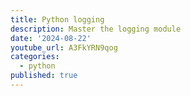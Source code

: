 ```yaml
---
title: Python logging
description: Master the logging module
date: '2024-08-22'
youtube_url: A3FkYRN9qog
categories:
  - python
published: true
---
```

